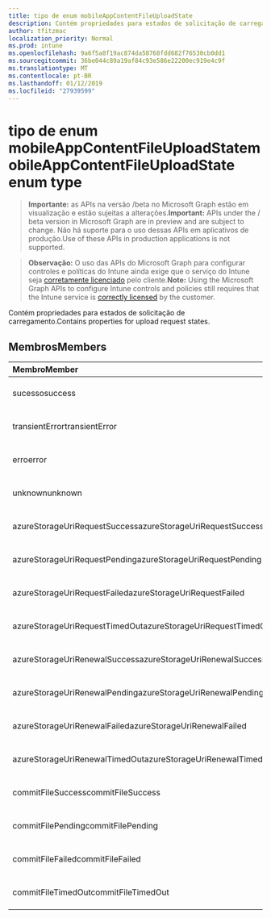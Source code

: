 ```yaml
---
title: tipo de enum mobileAppContentFileUploadState
description: Contém propriedades para estados de solicitação de carregamento.
author: tfitzmac
localization_priority: Normal
ms.prod: intune
ms.openlocfilehash: 9a6f5a8f19ac874da58768fdd682f76530cb0dd1
ms.sourcegitcommit: 36be044c89a19af84c93e586e22200ec919e4c9f
ms.translationtype: MT
ms.contentlocale: pt-BR
ms.lasthandoff: 01/12/2019
ms.locfileid: "27939599"
---
```

# <a name="mobileappcontentfileuploadstate-enum-type"></a><span data-ttu-id="ac345-103">tipo de enum mobileAppContentFileUploadState</span><span class="sxs-lookup"><span data-stu-id="ac345-103">mobileAppContentFileUploadState enum type</span></span>

> <span data-ttu-id="ac345-104">**Importante:** as APIs na versão /beta no Microsoft Graph estão em visualização e estão sujeitas a alterações.</span><span class="sxs-lookup"><span data-stu-id="ac345-104">**Important:** APIs under the / beta version in Microsoft Graph are in preview and are subject to change.</span></span> <span data-ttu-id="ac345-105">Não há suporte para o uso dessas APIs em aplicativos de produção.</span><span class="sxs-lookup"><span data-stu-id="ac345-105">Use of these APIs in production applications is not supported.</span></span>

> <span data-ttu-id="ac345-106">**Observação:** O uso das APIs do Microsoft Graph para configurar controles e políticas do Intune ainda exige que o serviço do Intune seja [corretamente licenciado](https://go.microsoft.com/fwlink/?linkid=839381) pelo cliente.</span><span class="sxs-lookup"><span data-stu-id="ac345-106">**Note:** Using the Microsoft Graph APIs to configure Intune controls and policies still requires that the Intune service is [correctly licensed](https://go.microsoft.com/fwlink/?linkid=839381) by the customer.</span></span>

<span data-ttu-id="ac345-107">Contém propriedades para estados de solicitação de carregamento.</span><span class="sxs-lookup"><span data-stu-id="ac345-107">Contains properties for upload request states.</span></span>
## <a name="members"></a><span data-ttu-id="ac345-108">Membros</span><span class="sxs-lookup"><span data-stu-id="ac345-108">Members</span></span>
|<span data-ttu-id="ac345-109">Membro</span><span class="sxs-lookup"><span data-stu-id="ac345-109">Member</span></span>|<span data-ttu-id="ac345-110">Valor</span><span class="sxs-lookup"><span data-stu-id="ac345-110">Value</span></span>|<span data-ttu-id="ac345-111">Descrição</span><span class="sxs-lookup"><span data-stu-id="ac345-111">Description</span></span>|
|:---|:---|:---|
|<span data-ttu-id="ac345-112">sucesso</span><span class="sxs-lookup"><span data-stu-id="ac345-112">success</span></span>|<span data-ttu-id="ac345-113">0</span><span class="sxs-lookup"><span data-stu-id="ac345-113">0</span></span>|<span data-ttu-id="ac345-114">Ainda não documentado</span><span class="sxs-lookup"><span data-stu-id="ac345-114">Not yet documented</span></span>|
|<span data-ttu-id="ac345-115">transientError</span><span class="sxs-lookup"><span data-stu-id="ac345-115">transientError</span></span>|<span data-ttu-id="ac345-116">1</span><span class="sxs-lookup"><span data-stu-id="ac345-116">1</span></span>|<span data-ttu-id="ac345-117">Ainda não documentado</span><span class="sxs-lookup"><span data-stu-id="ac345-117">Not yet documented</span></span>|
|<span data-ttu-id="ac345-118">erro</span><span class="sxs-lookup"><span data-stu-id="ac345-118">error</span></span>|<span data-ttu-id="ac345-119">2</span><span class="sxs-lookup"><span data-stu-id="ac345-119">2</span></span>|<span data-ttu-id="ac345-120">Ainda não documentado</span><span class="sxs-lookup"><span data-stu-id="ac345-120">Not yet documented</span></span>|
|<span data-ttu-id="ac345-121">unknown</span><span class="sxs-lookup"><span data-stu-id="ac345-121">unknown</span></span>|<span data-ttu-id="ac345-122">3</span><span class="sxs-lookup"><span data-stu-id="ac345-122">3</span></span>|<span data-ttu-id="ac345-123">Ainda não documentado</span><span class="sxs-lookup"><span data-stu-id="ac345-123">Not yet documented</span></span>|
|<span data-ttu-id="ac345-124">azureStorageUriRequestSuccess</span><span class="sxs-lookup"><span data-stu-id="ac345-124">azureStorageUriRequestSuccess</span></span>|<span data-ttu-id="ac345-125">100</span><span class="sxs-lookup"><span data-stu-id="ac345-125">100</span></span>|<span data-ttu-id="ac345-126">Ainda não documentado</span><span class="sxs-lookup"><span data-stu-id="ac345-126">Not yet documented</span></span>|
|<span data-ttu-id="ac345-127">azureStorageUriRequestPending</span><span class="sxs-lookup"><span data-stu-id="ac345-127">azureStorageUriRequestPending</span></span>|<span data-ttu-id="ac345-128">101</span><span class="sxs-lookup"><span data-stu-id="ac345-128">101</span></span>|<span data-ttu-id="ac345-129">Ainda não documentado</span><span class="sxs-lookup"><span data-stu-id="ac345-129">Not yet documented</span></span>|
|<span data-ttu-id="ac345-130">azureStorageUriRequestFailed</span><span class="sxs-lookup"><span data-stu-id="ac345-130">azureStorageUriRequestFailed</span></span>|<span data-ttu-id="ac345-131">102</span><span class="sxs-lookup"><span data-stu-id="ac345-131">102</span></span>|<span data-ttu-id="ac345-132">Ainda não documentado</span><span class="sxs-lookup"><span data-stu-id="ac345-132">Not yet documented</span></span>|
|<span data-ttu-id="ac345-133">azureStorageUriRequestTimedOut</span><span class="sxs-lookup"><span data-stu-id="ac345-133">azureStorageUriRequestTimedOut</span></span>|<span data-ttu-id="ac345-134">103</span><span class="sxs-lookup"><span data-stu-id="ac345-134">103</span></span>|<span data-ttu-id="ac345-135">Ainda não documentado</span><span class="sxs-lookup"><span data-stu-id="ac345-135">Not yet documented</span></span>|
|<span data-ttu-id="ac345-136">azureStorageUriRenewalSuccess</span><span class="sxs-lookup"><span data-stu-id="ac345-136">azureStorageUriRenewalSuccess</span></span>|<span data-ttu-id="ac345-137">200</span><span class="sxs-lookup"><span data-stu-id="ac345-137">200</span></span>|<span data-ttu-id="ac345-138">Ainda não documentado</span><span class="sxs-lookup"><span data-stu-id="ac345-138">Not yet documented</span></span>|
|<span data-ttu-id="ac345-139">azureStorageUriRenewalPending</span><span class="sxs-lookup"><span data-stu-id="ac345-139">azureStorageUriRenewalPending</span></span>|<span data-ttu-id="ac345-140">201</span><span class="sxs-lookup"><span data-stu-id="ac345-140">201</span></span>|<span data-ttu-id="ac345-141">Ainda não documentado</span><span class="sxs-lookup"><span data-stu-id="ac345-141">Not yet documented</span></span>|
|<span data-ttu-id="ac345-142">azureStorageUriRenewalFailed</span><span class="sxs-lookup"><span data-stu-id="ac345-142">azureStorageUriRenewalFailed</span></span>|<span data-ttu-id="ac345-143">202</span><span class="sxs-lookup"><span data-stu-id="ac345-143">202</span></span>|<span data-ttu-id="ac345-144">Ainda não documentado</span><span class="sxs-lookup"><span data-stu-id="ac345-144">Not yet documented</span></span>|
|<span data-ttu-id="ac345-145">azureStorageUriRenewalTimedOut</span><span class="sxs-lookup"><span data-stu-id="ac345-145">azureStorageUriRenewalTimedOut</span></span>|<span data-ttu-id="ac345-146">203</span><span class="sxs-lookup"><span data-stu-id="ac345-146">203</span></span>|<span data-ttu-id="ac345-147">Ainda não documentado</span><span class="sxs-lookup"><span data-stu-id="ac345-147">Not yet documented</span></span>|
|<span data-ttu-id="ac345-148">commitFileSuccess</span><span class="sxs-lookup"><span data-stu-id="ac345-148">commitFileSuccess</span></span>|<span data-ttu-id="ac345-149">300</span><span class="sxs-lookup"><span data-stu-id="ac345-149">300</span></span>|<span data-ttu-id="ac345-150">Ainda não documentado</span><span class="sxs-lookup"><span data-stu-id="ac345-150">Not yet documented</span></span>|
|<span data-ttu-id="ac345-151">commitFilePending</span><span class="sxs-lookup"><span data-stu-id="ac345-151">commitFilePending</span></span>|<span data-ttu-id="ac345-152">301</span><span class="sxs-lookup"><span data-stu-id="ac345-152">301</span></span>|<span data-ttu-id="ac345-153">Ainda não documentado</span><span class="sxs-lookup"><span data-stu-id="ac345-153">Not yet documented</span></span>|
|<span data-ttu-id="ac345-154">commitFileFailed</span><span class="sxs-lookup"><span data-stu-id="ac345-154">commitFileFailed</span></span>|<span data-ttu-id="ac345-155">302</span><span class="sxs-lookup"><span data-stu-id="ac345-155">302</span></span>|<span data-ttu-id="ac345-156">Ainda não documentado</span><span class="sxs-lookup"><span data-stu-id="ac345-156">Not yet documented</span></span>|
|<span data-ttu-id="ac345-157">commitFileTimedOut</span><span class="sxs-lookup"><span data-stu-id="ac345-157">commitFileTimedOut</span></span>|<span data-ttu-id="ac345-158">303</span><span class="sxs-lookup"><span data-stu-id="ac345-158">303</span></span>|<span data-ttu-id="ac345-159">Ainda não documentado</span><span class="sxs-lookup"><span data-stu-id="ac345-159">Not yet documented</span></span>|





